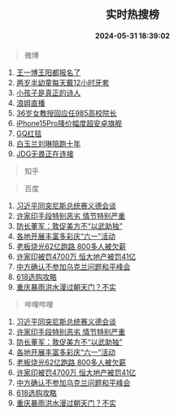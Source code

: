<div align="center"><h2>实时热搜榜</h2><h4>2024-05-31 18:39:02</h4></div>

> 微博  

1. [王一博王阳都报名了](https://s.weibo.com/weibo?q=%23%E7%8E%8B%E4%B8%80%E5%8D%9A%E7%8E%8B%E9%98%B3%E9%83%BD%E6%8A%A5%E5%90%8D%E4%BA%86%23&t=31&band_rank=1&Refer=top)<br />
2. [两岁半幼童每天戴12小时牙套](https://s.weibo.com/weibo?q=%23%E4%B8%A4%E5%B2%81%E5%8D%8A%E5%B9%BC%E7%AB%A5%E6%AF%8F%E5%A4%A9%E6%88%B412%E5%B0%8F%E6%97%B6%E7%89%99%E5%A5%97%23&t=31&band_rank=2&Refer=top)<br />
3. [小孩子是真正的诗人](https://s.weibo.com/weibo?q=%23%E5%B0%8F%E5%AD%A9%E5%AD%90%E6%98%AF%E7%9C%9F%E6%AD%A3%E7%9A%84%E8%AF%97%E4%BA%BA%23&t=31&band_rank=3&Refer=top)<br />
4. [浪姐直播](https://s.weibo.com/weibo?q=%E6%B5%AA%E5%A7%90%E7%9B%B4%E6%92%AD&t=31&band_rank=4&Refer=top)<br />
5. [36岁女教授回应任985高校院长](https://s.weibo.com/weibo?q=%2336%E5%B2%81%E5%A5%B3%E6%95%99%E6%8E%88%E5%9B%9E%E5%BA%94%E4%BB%BB985%E9%AB%98%E6%A0%A1%E9%99%A2%E9%95%BF%23&t=31&band_rank=5&Refer=top)<br />
6. [iPhone15Pro降价幅度超安卓旗舰](https://s.weibo.com/weibo?q=%23iPhone15Pro%E9%99%8D%E4%BB%B7%E5%B9%85%E5%BA%A6%E8%B6%85%E5%AE%89%E5%8D%93%E6%97%97%E8%88%B0%23&t=31&band_rank=6&Refer=top)<br />
7. [GQ红毯](https://s.weibo.com/weibo?q=%23GQ%E7%BA%A2%E6%AF%AF%23&t=31&band_rank=7&Refer=top)<br />
8. [白玉兰刘琳陪跑十年](https://s.weibo.com/weibo?q=%E7%99%BD%E7%8E%89%E5%85%B0%E5%88%98%E7%90%B3%E9%99%AA%E8%B7%91%E5%8D%81%E5%B9%B4&t=31&band_rank=8&Refer=top)<br />
9. [JDG无畏正在连接](https://s.weibo.com/weibo?q=%23JDG%E6%97%A0%E7%95%8F%E6%AD%A3%E5%9C%A8%E8%BF%9E%E6%8E%A5%23&t=31&band_rank=9&Refer=top)<br />

> 知乎  


> 百度  

1. [习近平同突尼斯总统赛义德会谈](https://www.baidu.com/s?wd=%E4%B9%A0%E8%BF%91%E5%B9%B3%E5%90%8C%E7%AA%81%E5%B0%BC%E6%96%AF%E6%80%BB%E7%BB%9F%E8%B5%9B%E4%B9%89%E5%BE%B7%E4%BC%9A%E8%B0%88&sa=fyb_news&rsv_dl=fyb_news)<br />
2. [许家印手段特别恶劣 情节特别严重](https://www.baidu.com/s?wd=%E8%AE%B8%E5%AE%B6%E5%8D%B0%E6%89%8B%E6%AE%B5%E7%89%B9%E5%88%AB%E6%81%B6%E5%8A%A3+%E6%83%85%E8%8A%82%E7%89%B9%E5%88%AB%E4%B8%A5%E9%87%8D&sa=fyb_news&rsv_dl=fyb_news)<br />
3. [防长董军：敦促美方不“以武助独”](https://www.baidu.com/s?wd=%E9%98%B2%E9%95%BF%E8%91%A3%E5%86%9B%EF%BC%9A%E6%95%A6%E4%BF%83%E7%BE%8E%E6%96%B9%E4%B8%8D%E2%80%9C%E4%BB%A5%E6%AD%A6%E5%8A%A9%E7%8B%AC%E2%80%9D&sa=fyb_news&rsv_dl=fyb_news)<br />
4. [各地开展丰富多彩庆“六一”活动](https://www.baidu.com/s?wd=%E5%90%84%E5%9C%B0%E5%BC%80%E5%B1%95%E4%B8%B0%E5%AF%8C%E5%A4%9A%E5%BD%A9%E5%BA%86%E2%80%9C%E5%85%AD%E4%B8%80%E2%80%9D%E6%B4%BB%E5%8A%A8&sa=fyb_news&rsv_dl=fyb_news)<br />
5. [老板烧光62亿跑路 800多人被欠薪](https://www.baidu.com/s?wd=%E8%80%81%E6%9D%BF%E7%83%A7%E5%85%8962%E4%BA%BF%E8%B7%91%E8%B7%AF+800%E5%A4%9A%E4%BA%BA%E8%A2%AB%E6%AC%A0%E8%96%AA&sa=fyb_news&rsv_dl=fyb_news)<br />
6. [许家印被罚4700万 恒大地产被罚41亿](https://www.baidu.com/s?wd=%E8%AE%B8%E5%AE%B6%E5%8D%B0%E8%A2%AB%E7%BD%9A4700%E4%B8%87+%E6%81%92%E5%A4%A7%E5%9C%B0%E4%BA%A7%E8%A2%AB%E7%BD%9A41%E4%BA%BF&sa=fyb_news&rsv_dl=fyb_news)<br />
7. [中方确认不参加乌克兰问题和平峰会](https://www.baidu.com/s?wd=%E4%B8%AD%E6%96%B9%E7%A1%AE%E8%AE%A4%E4%B8%8D%E5%8F%82%E5%8A%A0%E4%B9%8C%E5%85%8B%E5%85%B0%E9%97%AE%E9%A2%98%E5%92%8C%E5%B9%B3%E5%B3%B0%E4%BC%9A&sa=fyb_news&rsv_dl=fyb_news)<br />
8. [618选购攻略](https://www.baidu.com/s?wd=618%E9%80%89%E8%B4%AD%E6%94%BB%E7%95%A5&sa=fyb_news&rsv_dl=fyb_news)<br />
9. [重庆暴雨洪水漫过朝天门？不实](https://www.baidu.com/s?wd=%E9%87%8D%E5%BA%86%E6%9A%B4%E9%9B%A8%E6%B4%AA%E6%B0%B4%E6%BC%AB%E8%BF%87%E6%9C%9D%E5%A4%A9%E9%97%A8%EF%BC%9F%E4%B8%8D%E5%AE%9E&sa=fyb_news&rsv_dl=fyb_news)<br />

> 哔哩哔哩  

1. [习近平同突尼斯总统赛义德会谈](https://www.baidu.com/s?wd=%E4%B9%A0%E8%BF%91%E5%B9%B3%E5%90%8C%E7%AA%81%E5%B0%BC%E6%96%AF%E6%80%BB%E7%BB%9F%E8%B5%9B%E4%B9%89%E5%BE%B7%E4%BC%9A%E8%B0%88&sa=fyb_news&rsv_dl=fyb_news)<br />
2. [许家印手段特别恶劣 情节特别严重](https://www.baidu.com/s?wd=%E8%AE%B8%E5%AE%B6%E5%8D%B0%E6%89%8B%E6%AE%B5%E7%89%B9%E5%88%AB%E6%81%B6%E5%8A%A3+%E6%83%85%E8%8A%82%E7%89%B9%E5%88%AB%E4%B8%A5%E9%87%8D&sa=fyb_news&rsv_dl=fyb_news)<br />
3. [防长董军：敦促美方不“以武助独”](https://www.baidu.com/s?wd=%E9%98%B2%E9%95%BF%E8%91%A3%E5%86%9B%EF%BC%9A%E6%95%A6%E4%BF%83%E7%BE%8E%E6%96%B9%E4%B8%8D%E2%80%9C%E4%BB%A5%E6%AD%A6%E5%8A%A9%E7%8B%AC%E2%80%9D&sa=fyb_news&rsv_dl=fyb_news)<br />
4. [各地开展丰富多彩庆“六一”活动](https://www.baidu.com/s?wd=%E5%90%84%E5%9C%B0%E5%BC%80%E5%B1%95%E4%B8%B0%E5%AF%8C%E5%A4%9A%E5%BD%A9%E5%BA%86%E2%80%9C%E5%85%AD%E4%B8%80%E2%80%9D%E6%B4%BB%E5%8A%A8&sa=fyb_news&rsv_dl=fyb_news)<br />
5. [老板烧光62亿跑路 800多人被欠薪](https://www.baidu.com/s?wd=%E8%80%81%E6%9D%BF%E7%83%A7%E5%85%8962%E4%BA%BF%E8%B7%91%E8%B7%AF+800%E5%A4%9A%E4%BA%BA%E8%A2%AB%E6%AC%A0%E8%96%AA&sa=fyb_news&rsv_dl=fyb_news)<br />
6. [许家印被罚4700万 恒大地产被罚41亿](https://www.baidu.com/s?wd=%E8%AE%B8%E5%AE%B6%E5%8D%B0%E8%A2%AB%E7%BD%9A4700%E4%B8%87+%E6%81%92%E5%A4%A7%E5%9C%B0%E4%BA%A7%E8%A2%AB%E7%BD%9A41%E4%BA%BF&sa=fyb_news&rsv_dl=fyb_news)<br />
7. [中方确认不参加乌克兰问题和平峰会](https://www.baidu.com/s?wd=%E4%B8%AD%E6%96%B9%E7%A1%AE%E8%AE%A4%E4%B8%8D%E5%8F%82%E5%8A%A0%E4%B9%8C%E5%85%8B%E5%85%B0%E9%97%AE%E9%A2%98%E5%92%8C%E5%B9%B3%E5%B3%B0%E4%BC%9A&sa=fyb_news&rsv_dl=fyb_news)<br />
8. [618选购攻略](https://www.baidu.com/s?wd=618%E9%80%89%E8%B4%AD%E6%94%BB%E7%95%A5&sa=fyb_news&rsv_dl=fyb_news)<br />
9. [重庆暴雨洪水漫过朝天门？不实](https://www.baidu.com/s?wd=%E9%87%8D%E5%BA%86%E6%9A%B4%E9%9B%A8%E6%B4%AA%E6%B0%B4%E6%BC%AB%E8%BF%87%E6%9C%9D%E5%A4%A9%E9%97%A8%EF%BC%9F%E4%B8%8D%E5%AE%9E&sa=fyb_news&rsv_dl=fyb_news)<br />
